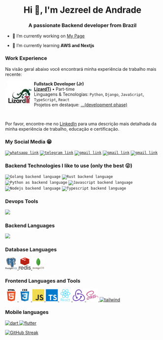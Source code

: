<!--
## Hi there 👋
**woragis/woragis** is a ✨ _special_ ✨ repository because its `README.md` (this file) appears on your GitHub profile.

Here are some ideas to get you started:

- 🔭 I’m currently working on ...
- 🌱 I’m currently learning ...
- 👯 I’m looking to collaborate on ...
- 🤔 I’m looking for help with ...
- 💬 Ask me about ...
- 📫 How to reach me: ...
- 😄 Pronouns: ...
- ⚡ Fun fact: ...
-->
<h1 align="center">Hi 👋, I'm Jezreel de Andrade</h1>
<h3 align="center">A passionate Backend developer from Brazil</h3>

- 🔭 I’m currently working on [My Page](https://woragis.github.io/woragis)
<!-- - [Todo App](https://github.com/woragis/todo-app) [Notes App](https://github.com/woragis/notes-app) [Blog App](https://github.com/woragis/blog-app) [Cipher Master](https://github.com/woragis/cipher-master) -->

- 🌱 I’m currently learning **AWS and Nextjs**

### Work Experience

Na visão geral abaixo você encontrará minha experiência de trabalho mais recente:

[<img align="left" height="94px" width="94px" alt="Warpnet" src="src/assets/lizardti.jpg"/>](https://www.google.com/)

**Fullstack Developer (Jr)** \
[**LizardTi**](https://www.google.com/) • Part-time \
Linguagens & Tecnologias: `Python`, `Django`, `JavaScript`, `TypeScript`, `React`\
Projetos em destaque: [...(development phase)](https://www.google.com/)
<br/>

<br/>

Por favor, encontre-me no [LinkedIn](https://www.linkedin.com/in/jezreel-andrade/) para uma descrição mais detalhada da minha experiência de trabalho, educação e certificação.

<!-- Social Media Section -->
<h3 align="left">My Social Media 😁</h3>
<p>
  <code><a href="https://instagram.com/y.jezreel.andrade"><img src="https://img.shields.io/badge/WhatsApp-25D366?style=for-the-badge&logo=whatsapp&logoColor=white" alt="whatsapp link" /></a></code>
  <code><a href="https://instagram.com/y.jezreel.andrade"><img src="https://img.shields.io/badge/Telegram-2CA5E0?style=for-the-badge&logo=telegram&logoColor=white" alt="telegram link" /></a></code>
  <code><a href="https://instagram.com/y.jezreel.andrade"><img src="https://img.shields.io/badge/Gmail-D14836?style=for-the-badge&logo=gmail&logoColor=white" alt="gmail link" /></a></code>
  <code><a href="https://instagram.com/y.jezreel.andrade"><img src="https://img.shields.io/badge/Instagram-E4405F?style=for-the-badge&logo=instagram&logoColor=white" alt="gmail link" /></a></code>
  <code><a href="https://instagram.com/y.jezreel.andrade"><img src="https://img.shields.io/badge/YouTube-FF0000?style=for-the-badge&logo=youtube&logoColor=white" alt="gmail link" /></a></code>
</p>

<!-- Tools Section -->
<h3 align="left">Backend Technologies I like to use (only the best 😜​)</h3>
<p>
  <code><img src="https://img.shields.io/badge/Go-00ADD8?style=for-the-badge&logo=go&logoColor=white" alt="Golang backend language" /></code>
  <code><img src="https://img.shields.io/badge/Rust-000000?style=for-the-badge&logo=rust&logoColor=white" alt="Rust backend language" /></code>
  <code><img src="https://img.shields.io/badge/Python-14354C?style=for-the-badge&logo=python&logoColor=white" alt="Python as backend language" /></code>
  <code><img src="https://img.shields.io/badge/JavaScript-F7DF1E?style=for-the-badge&logo=javascript&logoColor=black" alt="Javascript backend language" /></code>
  <code><img src="https://img.shields.io/badge/Node.js-43853D?style=for-the-badge&logo=node.js&logoColor=white" alt="Nodejs backend language" /></code>
  <code><img src="https://img.shields.io/badge/TypeScript-007ACC?style=for-the-badge&logo=typescript&logoColor=white" alt="Typescript backend language" /></code>
</p>

<!-- Devops -->
<h3 align="left">Devops Tools</h3>
<p align="left">
  <a href="#">
    <img src="https://skillicons.dev/icons?i=aws,docker,kubernetes,linux,git,nginx" />
  </a>
</p>

<!-- Backend Languages -->
<h3 align="left">Backend Languages</h3>
<p align="left">
  <a href="#">
    <img src="https://skillicons.dev/icons?i=rust,golang,nodejs,express,python,django" />
  </a>
</p>

<!-- Database Section -->
<h3 align="left">Database Languages</h3>

<p>
  <!-- PostgreSQL Database Icon -->
  <a href="https://www.postgresql.org" target="_blank" rel="noreferrer">
    <img src="https://raw.githubusercontent.com/devicons/devicon/master/icons/postgresql/postgresql-original-wordmark.svg" alt="postgresql" width="40" height="40"/>
  </a>

  <!-- Redis Database Icon -->
  <a href="https://redis.io" target="_blank" rel="noreferrer">
    <img src="https://raw.githubusercontent.com/devicons/devicon/master/icons/redis/redis-original-wordmark.svg" alt="redis" width="40" height="40"/>
  </a>

  <!-- MongoDB Database Icon -->
  <a href="https://www.mongodb.com/" target="_blank" rel="noreferrer">
    <img src="https://raw.githubusercontent.com/devicons/devicon/master/icons/mongodb/mongodb-original-wordmark.svg" alt="mongodb" width="40" height="40"/>
  </a>
</p>

<!-- Frontend Languages -->
<h3 align="left">Frontend Languages and Tools</h3>

<p align="left">
  <!-- Html frontend language icon -->
  <a href="https://www.w3.org/html/" target="_blank" rel="noreferrer">
    <img src="https://raw.githubusercontent.com/devicons/devicon/master/icons/html5/html5-original-wordmark.svg" alt="html5" width="40" height="40"/>
  </a>

  <!-- Css frontend language -->
  <a href="https://www.w3schools.com/css/" target="_blank" rel="noreferrer">
    <img src="https://raw.githubusercontent.com/devicons/devicon/master/icons/css3/css3-original-wordmark.svg" alt="css3" width="40" height="40"/>
  </a>

  <!-- Javascript frontend language icon -->
  <a href="https://developer.mozilla.org/en-US/docs/Web/JavaScript" target="_blank" rel="noreferrer">
    <img src="https://raw.githubusercontent.com/devicons/devicon/master/icons/javascript/javascript-original.svg" alt="javascript" width="40" height="40"/>
  </a>

  <!-- Typescript Language -->
  <a href="https://www.typescriptlang.org/" target="_blank" rel="noreferrer">
    <img src="https://raw.githubusercontent.com/devicons/devicon/master/icons/typescript/typescript-original.svg" alt="typescript" width="40" height="40"/>
  </a>

  <!-- React frontend language -->
  <a href="https://reactjs.org/" target="_blank" rel="noreferrer">
    <img src="https://raw.githubusercontent.com/devicons/devicon/master/icons/react/react-original-wordmark.svg" alt="react" width="40" height="40"/>
  </a>

  <!-- Redux frontend tool -->
  <a href="https://redux.js.org" target="_blank" rel="noreferrer">
    <img src="https://raw.githubusercontent.com/devicons/devicon/master/icons/redux/redux-original.svg" alt="redux" width="40" height="40"/>
  </a>

  <!-- Sass frontend tool -->
  <a href="https://sass-lang.com" target="_blank" rel="noreferrer">
    <img src="https://raw.githubusercontent.com/devicons/devicon/master/icons/sass/sass-original.svg" alt="sass" width="40" height="40"/>
  </a>

  <!-- Tailwind frontend tool -->
  <a href="https://tailwindcss.com/" target="_blank" rel="noreferrer">
    <img src="https://www.vectorlogo.zone/logos/tailwindcss/tailwindcss-icon.svg" alt="tailwind" width="40" height="40"/>
  </a>
</p>

<!-- Mobile Languages and tools section -->
<h3>Mobile languages</h3>
<p>
  <!-- Dart mobile language -->
  <a href="https://dart.dev" target="_blank" rel="noreferrer">
    <img src="https://www.vectorlogo.zone/logos/dartlang/dartlang-icon.svg" alt="dart" width="40" height="40"/>
  </a>

  <!-- Flutter framework icon -->
  <a href="https://flutter.dev" target="_blank" rel="noreferrer">
    <img src="https://www.vectorlogo.zone/logos/flutterio/flutterio-icon.svg" alt="flutter" width="40" height="40"/>
  </a>
</p>

<!-- <p><img align="center" src="https://github-readme-streak-stats.herokuapp.com/?user=woragis&" alt="woragis" /></p> 
[![GitHub Streak](https://github-readme-streak-stats.herokuapp.com?user=woragis&hide_border=true)](https://git.io/streak-stats)
-->
<a href="https://git.io/streak-stats"><img src="https://github-readme-streak-stats.herokuapp.com?user=woragis&hide_border=true" alt="GitHub Streak" /></a>
